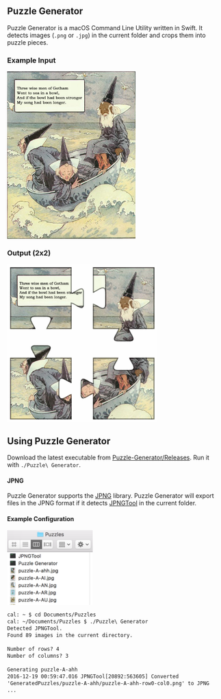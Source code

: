 ## Puzzle Generator

Puzzle Generator is a macOS Command Line Utility written in Swift. It detects images (`.png` or `.jpg`) in the current folder and crops them into puzzle pieces.

### Example Input

<p><img src="images/sample.jpg" align="center" width="300px"></p>

### Output (2x2)

<p><img src="images/output%20composite.png" align="center" width="350px"></p>

## Using Puzzle Generator

Download the latest executable from [Puzzle-Generator/Releases](https://github.com/calda/Puzzle-Generator/releases). Run it  with `./Puzzle\ Generator`. 

#### JPNG

Puzzle Generator supports the [JPNG](https://github.com/nicklockwood/JPNG) library. Puzzle Generator will export files in the JPNG format if it detects [JPNGTool](https://github.com/nicklockwood/JPNG/blob/master/JPNGTool/JPNGTool) in the current folder.

#### Example Configuration

<p><img src="images/folder.png" align="center" width="200px"></p>

```
cal: ~ $ cd Documents/Puzzles
cal: ~/Documents/Puzzles $ ./Puzzle\ Generator 
Detected JPNGTool.
Found 89 images in the current directory.

Number of rows? 4
Number of columns? 3

Generating puzzle-A-ahh
2016-12-19 00:59:47.016 JPNGTool[20892:563605] Converted 'GeneratedPuzzles/puzzle-A-ahh/puzzle-A-ahh-row0-col0.png' to JPNG
...
```